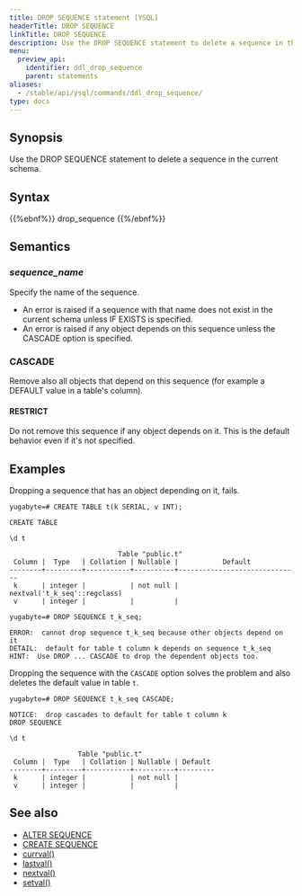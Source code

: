 ```yaml
---
title: DROP SEQUENCE statement [YSQL]
headerTitle: DROP SEQUENCE
linkTitle: DROP SEQUENCE
description: Use the DROP SEQUENCE statement to delete a sequence in the current schema.
menu:
  preview_api:
    identifier: ddl_drop_sequence
    parent: statements
aliases:
  - /stable/api/ysql/commands/ddl_drop_sequence/
type: docs
---
```


## Synopsis

Use the DROP SEQUENCE statement to delete a sequence in the current schema.

## Syntax

{{%ebnf%}}
  drop_sequence
{{%/ebnf%}}

## Semantics

### *sequence_name*

Specify the name of the sequence.

- An error is raised if a sequence with that name does not exist in the current schema unless IF EXISTS is specified.
- An error is raised if any object depends on this sequence unless the CASCADE option is specified.

### CASCADE

Remove also all objects that depend on this sequence (for example a DEFAULT value in a table's column).

#### RESTRICT

Do not remove this sequence if any object depends on it. This is the default behavior even if it's not specified.

## Examples

Dropping a sequence that has an object depending on it, fails.

```plpgsql
yugabyte=# CREATE TABLE t(k SERIAL, v INT);
```

```output
CREATE TABLE
```

```plpgsql
\d t
```

```output
                           Table "public.t"
 Column |  Type   | Collation | Nullable |           Default
--------+---------+-----------+----------+------------------------------
 k      | integer |           | not null | nextval('t_k_seq'::regclass)
 v      | integer |           |          |
```

```plpgsql
yugabyte=# DROP SEQUENCE t_k_seq;
```

```output
ERROR:  cannot drop sequence t_k_seq because other objects depend on it
DETAIL:  default for table t column k depends on sequence t_k_seq
HINT:  Use DROP ... CASCADE to drop the dependent objects too.
```

Dropping the sequence with the `CASCADE` option solves the problem and also deletes the default value in table `t`.

```plpgsql
yugabyte=# DROP SEQUENCE t_k_seq CASCADE;
```

```output
NOTICE:  drop cascades to default for table t column k
DROP SEQUENCE
```

```plpgsql
\d t
```

```output
                 Table "public.t"
 Column |  Type   | Collation | Nullable | Default
--------+---------+-----------+----------+---------
 k      | integer |           | not null |
 v      | integer |           |          |

```

## See also

- [ALTER SEQUENCE](../ddl_alter_sequence)
- [CREATE SEQUENCE](../ddl_create_sequence)
- [currval()](../../../exprs/sequence_functions/func_currval)
- [lastval()](../../../exprs/sequence_functions/func_lastval)
- [nextval()](../../../exprs/sequence_functions/func_nextval)
- [setval()](../../../exprs/sequence_functions/func_setval)
